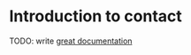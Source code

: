 # Introduction to contact

TODO: write [great documentation](http://jacobian.org/writing/what-to-write/)
